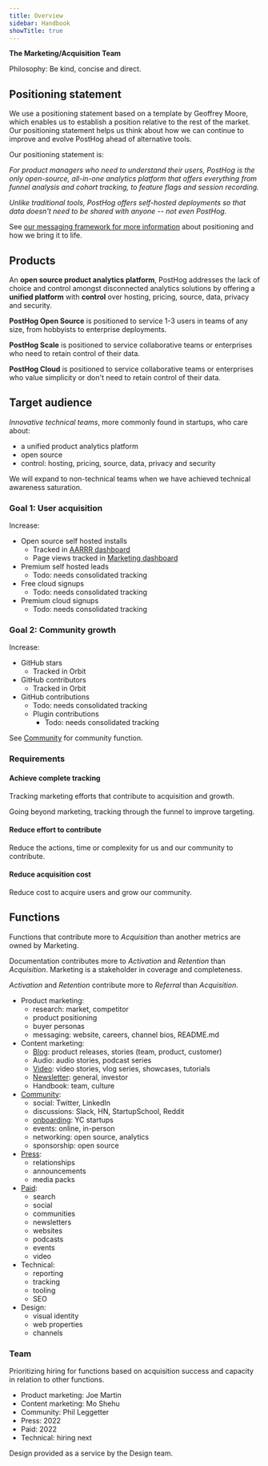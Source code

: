 ```yaml
---
title: Overview
sidebar: Handbook
showTitle: true
---
```


**The Marketing/Acquisition Team**

Philosophy: Be kind, concise and direct.

## Positioning statement

We use a positioning statement based on a template by Geoffrey Moore, which enables us to establish a position relative to the rest of the market. Our positioning statement helps us think about how we can continue to improve and evolve PostHog ahead of alternative tools.

Our positioning statement is:

_For product managers who need to understand their users, PostHog is the only open-source, all-in-one analytics platform that offers everything from funnel analysis and cohort tracking, to feature flags and session recording._ 

_Unlike traditional tools, PostHog offers self-hosted deployments so that data doesn't need to be shared with anyone -- not even PostHog._ 

See [our messaging framework for more information](./marketing/messaging_framework.md) about positioning and how we bring it to life. 

## Products

An **open source product analytics platform**, PostHog addresses the lack of choice and control amongst disconnected analytics solutions by offering a **unified platform** with **control** over hosting, pricing, source, data, privacy and security.

**PostHog Open Source** is positioned to service 1-3 users in teams of any size, from hobbyists to enterprise deployments.

**PostHog Scale** is positioned to service collaborative teams or enterprises who need to retain control of their data. 

**PostHog Cloud** is positioned to service collaborative teams or enterprises who value simplicity or don't need to retain control of their data.

## Target audience

*Innovative technical teams*, more commonly found in startups, who care about:

- a unified product analytics platform
- open source
- control: hosting, pricing, source, data, privacy and security

We will expand to non-technical teams when we have achieved technical awareness saturation.

### Goal 1: User acquisition

Increase:

- Open source self hosted installs
  - Tracked in [AARRR dashboard](https://app.posthog.com/dashboard/2973)
  - Page views tracked in [Marketing dashboard](https://app.posthog.com/dashboard/2881)
- Premium self hosted leads
  - Todo: needs consolidated tracking
- Free cloud signups
  - Todo: needs consolidated tracking
- Premium cloud signups
  - Todo: needs consolidated tracking

### Goal 2: Community growth

Increase:

- GitHub stars
  -  Tracked in Orbit
- GitHub contributors
  -  Tracked in Orbit
- GitHub contributions
  - Todo: needs consolidated tracking
  - Plugin contributions
    - Todo: needs consolidated tracking

See [Community](./marketing/community) for community function.

### Requirements

#### Achieve complete tracking

Tracking marketing efforts that contribute to acquisition and growth.

Going beyond marketing, tracking through the funnel to improve targeting.

#### Reduce effort to contribute

Reduce the actions, time or complexity for us and our community to contribute.

#### Reduce acquisition cost

Reduce cost to acquire users and grow our community.


## Functions

Functions that contribute more to *Acquisition* than another metrics are owned by Marketing.

Documentation contributes more to *Activation* and *Retention* than *Acquisition*. Marketing is a stakeholder in coverage and completeness.

*Activation* and *Retention* contribute more to *Referral* than *Acquisition*.

- Product marketing:
  - research: market, competitor
  - product positioning
  - buyer personas
  - messaging: website, careers, channel bios, README.md
- Content marketing:
  - [Blog](./marketing/blog): product releases, stories (team, product, customer)
  - Audio: audio stories, podcast series
  - [Video](https://www.youtube.com/channel/UCn4mJ4kK5KVSvozJre645LA): video stories, vlog series, showcases, tutorials
  - [Newsletter](./marketing/newsletter): general, investor
  - Handbook: team, culture
- [Community](./marketing/community):
  - social: Twitter, LinkedIn
  - discussions: Slack, HN, StartupSchool, Reddit
  - [onboarding](https://posthog.com/handbook/growth/sales/yc-onboarding): YC startups
  - events: online, in-person
  - networking: open source, analytics
  - sponsorship: open source
- [Press](./marketing/press):
  - relationships
  - announcements
  - media packs
- [Paid](./marketing/paid):
  - search
  - social
  - communities
  - newsletters
  - websites
  - podcasts
  - events
  - video
- Technical:
  - reporting
  - tracking
  - tooling
  - SEO
- Design:
  - visual identity
  - web properties
  - channels

### Team

Prioritizing hiring for functions based on acquisition success and capacity in relation to other functions.

- Product marketing: Joe Martin
- Content marketing: Mo Shehu
- Community: Phil Leggetter
- Press: 2022
- Paid: 2022
- Technical: hiring next

Design provided as a service by the Design team.
